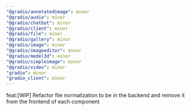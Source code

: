 ```yaml
---
"@gradio/annotatedimage": minor
"@gradio/audio": minor
"@gradio/chatbot": minor
"@gradio/client": minor
"@gradio/file": minor
"@gradio/gallery": minor
"@gradio/image": minor
"@gradio/imageeditor": minor
"@gradio/model3d": minor
"@gradio/simpleimage": minor
"@gradio/video": minor
"gradio": minor
"gradio_client": minor
---
```


feat:[WIP] Refactor file normalization to be in the backend and remove it from the frontend of each component
